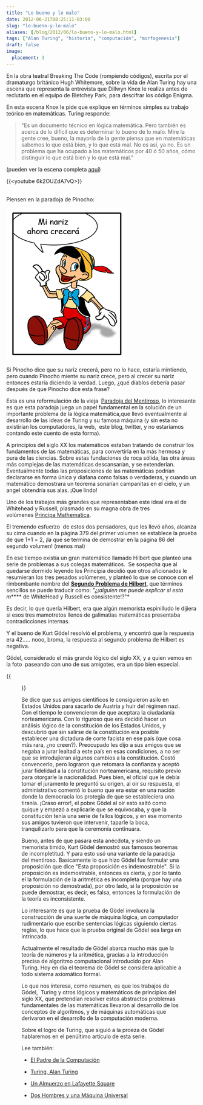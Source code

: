 ```yaml
---
title: "Lo bueno y lo malo"
date: 2012-06-21T08:25:11-03:00
slug: "lo-bueno-y-lo-malo"
aliases: [/blog/2012/06/lo-bueno-y-lo-malo.html]
tags: ["Alan Turing", "historia", "computación", "morfogenesis"]
draft: false
image:
  placement: 3
---
```

En la obra teatral Breaking The Code (rompiendo códigos), escrita por el
dramaturgo británico Hugh Whitemore, sobre la vida de Alan Turing hay
una escena que representa la entrevista que Dillwyn Knox le realiza
antes de reclutarlo en el equipo de Bletchey Park, para descifrar los
código Enigma.

En esta escena Knox le pide que explique en términos simples su trabajo
teórico en matemáticas. Turing responde:

> "Es un documento técnico en lógica matemática. Pero también es acerca
> de lo difícil que es determinar lo bueno de lo malo. Mire la gente
> cree, bueno, la mayoría de la gente piensa que en matemáticas sabemos
> lo que está bien, y lo que está mal. No es así, ya no. Es un problema
> que ha ocupado a los matemáticos por 40 ó 50 años, cómo distinguir lo
> que está bien y lo que está mal."

(pueden ver la escena completa
[aquí](http://www.youtube.com/watch?v=6k2OUZdA7vQ&feature=player_embedded))

{{<youtube 6k2OUZdA7vQ>}}

\
Piensen en la paradoja de Pinocho:

![](paradojadepinocho2.png)

Si Pinocho dice que su nariz crecerá, pero no lo hace, estaría
mintiendo, pero cuando Pinocho miente su nariz crece, pero al crecer su
nariz entonces estaría diciendo la verdad. Luego, ¿qué diablos debería
pasar después de que Pinocho dice esta frase?

Esta es una reformulación de la vieja 
[Paradoja del Mentiroso](https://es.wikipedia.org/wiki/Paradoja_del_mentiroso), lo
interesante es que esta paradoja juega un papel fundamental en la
solución de un importante problema de la lógica matemática,que llevó
eventualmente al desarrollo de las ideas de Turing y su famosa máquina
(y sin esta no existirían los computadores, la web,  este blog, twitter,
y no estaríamos contando este cuento de esta forma).

A principios del siglo XX los matemáticos estaban tratando de construir
los fundamentos de las matemáticas, para convertirla en la más hermosa y
pura de las ciencias. Sobre estas fundaciones de roca sólida, las otra
áreas más complejas de las matemáticas descansarían, y se extenderían.
Eventualmente todas las proposiciones de las matemáticas podrían
declararse en forma única y diafana como falsas o verdaderas, y cuando
un matemático demostrara un teorema sonarían campanitas en el cielo, y
un angel obtendría sus alas. ¡Que lindo!

Uno de los trabajos más grandes que representaban este ideal era el de
Whitehead y Russell, plasmado en su magna obra de tres
volúmenes [Principa Mathematica](https://es.wikipedia.org/wiki/Principia_mathematica). 

El tremendo esfuerzo  de estos dos pensadores, que les llevó años, alcanza
su cima cuando en la página 379 del primer volumen se establece la
prueba de que 1+1 = 2, ¡la que se termina de demostrar en la página 86
del segundo volumen! (menos mal)

En ese tiempo existía un gran matemático llamado Hilbert que planteó una
serie de problemas a sus colegas matemáticos.  Se sospecha que al
quedarse dormido leyendo los Principia decidió que otros aficionados le
resumieran los tres pesados volúmenes, y planteó lo que se conoce con el
rimbombante nombre del **[Segundo Problema de Hilbert](http://en.wikipedia.org/wiki/Hilbert's_second_problem)**, que
términos sencillos se puede traducir como: *"¿¡alguien me puede explicar
si esta m**\*** de WhiteHead y Russell es consistente!?"*

Es decir, lo que quería Hilbert, era que algún memorista espinilludo le
dijiera si esos tres mamotretos llenos de galimatías matemáticas
presentaba contradicciones internas.

Y el bueno de Kurt Gödel resolvió el problema, y encontró que la
respuesta era 42..... nooo, broma, la respuesta al segundo problema de
Hilbert es negativa.

Gödel, considerado el más grande lógico del siglo XX, y a quien vemos en
la foto  paseando con uno de sus
amigotes, era
un tipo bien especial. 

{{<figure caption="Einstein y Gödel" src="einstein_godel.jpg">}}

Se dice que sus amigos científicos le
consiguieron asilo en Estados Unidos para sacarlo de Austria y huir del
régimen nazi. Con el tiempo le convencieron de que aceptara la
ciudadanía norteamericana. Con lo riguroso que era decidió hacer un
análisis lógico de la constitución de los Estados Unidos, y descubrió
que sin salirse de la constitución era posible establecer una dictadura
de corte facista en ese país (que cosa más rara, ¿no creen?). Preocupado
les dijo a sus amigos que se negaba a jurar lealtad a este país en esas
condiciones, a no ser que se introdujieran algunos cambios a la
constitución. Costó convencerlo, pero lograron que retomara la confianza
y aceptó jurar fidelidad a la constitución norteamericana, requisito
previo para otorgarle la nacionalidad. Pues bien, el oficial que le
debía tomar el juramento le preguntó su origen, al oir su respuesta, el
administrativo comentó lo bueno que era estar en una nación donde la
democracía los protegía de que se estableciera una tiranía. ¡Craso
error!, el pobre Gödel al oir esto saltó como quique y empezó a
explicarle que se equivocaba, y que la constitución tenía una serie de
fallos lógicos, y en ese momento sus amigos tuvieron que intervenir,
taparle la boca, tranquilizarlo para que la ceremonia continuara.

Bueno, antes de que pasara esta anécdota, y siendo un memorista timido,
Kurt Gödel demostró sus famosos teoremas de incompletitud. Y para esto
usó una variante de la paradoja del mentiroso. Basicamente lo que hizo
Gödel fue formular una proposición que dice "Esta proposición es
indemostrable". Si la proposición es indemostrable, entonces es cierta,
y por lo tanto el la formulación de la aritmética es incompleta (porque
hay una proposición no demostrada), por otro lado, si la proposición se
puede demostrar, es decir, es falsa, entonces la formulación de la
teoría es inconsistente.

Lo interesante es que la prueba de Gödel involucra la construcción de
una suerte de máquina lógica, un computador rudimentario que escribe
sentencias lógicas siguiendo ciertas reglas, lo que hace que la prueba
original de Gödel sea larga en intrincada.

Actualmente el resultado de Gödel abarca mucho más que la teoría de
números y la aritmética, gracias a la introducción precisa de algoritmo
computacional introducido por Alan Turing. Hoy en día el teorema de
Gödel se considera aplicable a todo sistema axiomático formal.

Lo que nos interesa, como resumen, es que los trabajos de Gódel,  Turing
y otros lógicos y matemáticos de principios del siglo XX, que pretendían
resolver estos abstractos problemas fundamentales de las matemáticas
llevaron al desarrollo de los conceptos de algoritmos, y de máquinas
automáticas que derivaron en el desarrollo de la computación moderna.

Sobre el logro de Turing, que siguió a la proeza de Gödel hablaremos en
el penúltimo artículo de esta serie.

Lee también:

-   [El Padre de la Computación](/blog/2012/06/el-padre-de-a-computacion.html)

-   [Turing, Alan Turing](/blog/2012/06/mi-nombre-es-turing-alan-turing.html)

-   [Un Almuerzo en Lafayette Square](/blog/2012/03/un-almuerzo-en-lafayette-square.html)

-   [Dos Hombres y una Máquina Universal](/blog/2011/04/dos-hombres-y-una-maquina-universal.html)

